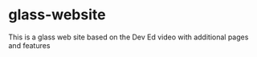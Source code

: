 # glass-website
This is a glass web site based on the Dev Ed video with additional pages and features
